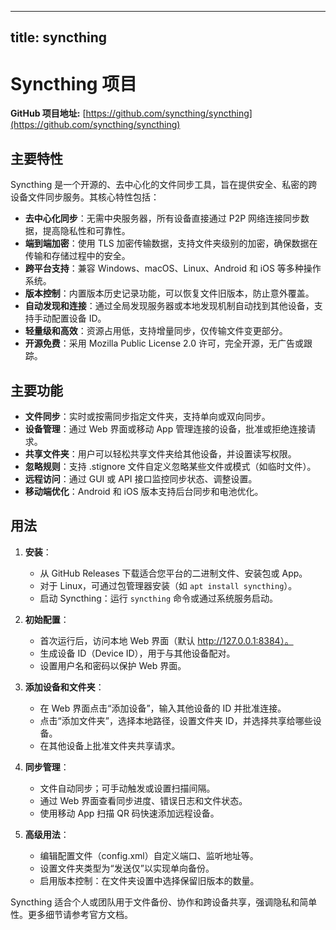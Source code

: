 
---
title: syncthing
---

# Syncthing 项目

**GitHub 项目地址:** [https://github.com/syncthing/syncthing](https://github.com/syncthing/syncthing)

## 主要特性
Syncthing 是一个开源的、去中心化的文件同步工具，旨在提供安全、私密的跨设备文件同步服务。其核心特性包括：
- **去中心化同步**：无需中央服务器，所有设备直接通过 P2P 网络连接同步数据，提高隐私性和可靠性。
- **端到端加密**：使用 TLS 加密传输数据，支持文件夹级别的加密，确保数据在传输和存储过程中的安全。
- **跨平台支持**：兼容 Windows、macOS、Linux、Android 和 iOS 等多种操作系统。
- **版本控制**：内置版本历史记录功能，可以恢复文件旧版本，防止意外覆盖。
- **自动发现和连接**：通过全局发现服务器或本地发现机制自动找到其他设备，支持手动配置设备 ID。
- **轻量级和高效**：资源占用低，支持增量同步，仅传输文件变更部分。
- **开源免费**：采用 Mozilla Public License 2.0 许可，完全开源，无广告或跟踪。

## 主要功能
- **文件同步**：实时或按需同步指定文件夹，支持单向或双向同步。
- **设备管理**：通过 Web 界面或移动 App 管理连接的设备，批准或拒绝连接请求。
- **共享文件夹**：用户可以轻松共享文件夹给其他设备，并设置读写权限。
- **忽略规则**：支持 .stignore 文件自定义忽略某些文件或模式（如临时文件）。
- **远程访问**：通过 GUI 或 API 接口监控同步状态、调整设置。
- **移动端优化**：Android 和 iOS 版本支持后台同步和电池优化。

## 用法
1. **安装**：
   - 从 GitHub Releases 下载适合您平台的二进制文件、安装包或 App。
   - 对于 Linux，可通过包管理器安装（如 `apt install syncthing`）。
   - 启动 Syncthing：运行 `syncthing` 命令或通过系统服务启动。

2. **初始配置**：
   - 首次运行后，访问本地 Web 界面（默认 http://127.0.0.1:8384）。
   - 生成设备 ID（Device ID），用于与其他设备配对。
   - 设置用户名和密码以保护 Web 界面。

3. **添加设备和文件夹**：
   - 在 Web 界面点击“添加设备”，输入其他设备的 ID 并批准连接。
   - 点击“添加文件夹”，选择本地路径，设置文件夹 ID，并选择共享给哪些设备。
   - 在其他设备上批准文件夹共享请求。

4. **同步管理**：
   - 文件自动同步；可手动触发或设置扫描间隔。
   - 通过 Web 界面查看同步进度、错误日志和文件状态。
   - 使用移动 App 扫描 QR 码快速添加远程设备。

5. **高级用法**：
   - 编辑配置文件（config.xml）自定义端口、监听地址等。
   - 设置文件夹类型为“发送仅”以实现单向备份。
   - 启用版本控制：在文件夹设置中选择保留旧版本的数量。

Syncthing 适合个人或团队用于文件备份、协作和跨设备共享，强调隐私和简单性。更多细节请参考官方文档。